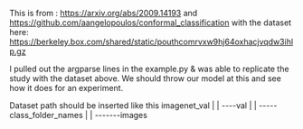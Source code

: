 This is from : https://arxiv.org/abs/2009.14193 and https://github.com/aangelopoulos/conformal_classification 
with the dataset here: https://berkeley.box.com/shared/static/pouthcomrvxw9hj64oxhacjvqdw3ihlp.gz

I pulled out the argparse lines in the example.py & was able to replicate the study with the dataset above. 
We should throw our model at this and see how it does for an experiment.  

Dataset path should be inserted like this
    imagenet_val 
         |
         |
         ----val
              |
              |
              -----class_folder_names
                      |
                      |
                      -------images

